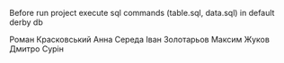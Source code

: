 Before run project execute sql commands (table.sql, data.sql) in default derby db

Роман Красковський
Анна Середа
Іван Золотарьов
Максим Жуков
Дмитро Сурін
